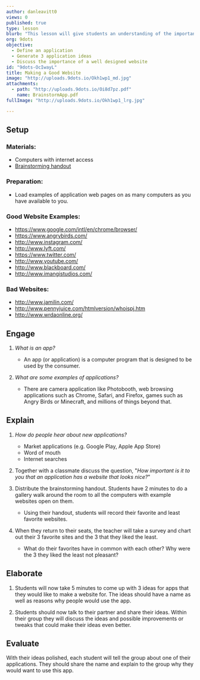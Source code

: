 ```yaml
---
author: danleavitt0
views: 0
published: true
type: lesson
blurb: "This lesson will give students an understanding of the importance of a well designed #website to attract an audience."
org: 9dots
objective: 
  - Define an application
  - Generate 3 application ideas
  - Discuss the importance of a well designed website
id: "9dots-OcIwayL"
title: Making a Good Website
image: "http://uploads.9dots.io/Okh1wp1_md.jpg"
attachments: 
  - path: "http://uploads.9dots.io/Oi8d7pz.pdf"
    name: BrainstormApp.pdf
fullImage: "http://uploads.9dots.io/Okh1wp1_lrg.jpg"

---
```


## Setup

### Materials:
- Computers with internet access
- [Brainstorming handout](http://uploads.9dots.io/Oi8d7pz.pdf)

### Preparation:
- Load examples of application web pages on as many computers as you have available to you.

### Good Website Examples:
- https://www.google.com/intl/en/chrome/browser/
- https://www.angrybirds.com/
- http://www.instagram.com/
- http://www.lyft.com/
- https://www.twitter.com/
- http://www.youtube.com/
- http://www.blackboard.com/
- http://www.imangistudios.com/

### Bad Websites:
- http://www.jamilin.com/
- http://www.pennyjuice.com/htmlversion/whoispj.htm
- http://www.wrdaonline.org/

## Engage

1. _What is an app?_
	- An app (or application) is a computer program that is designed to be used by the consumer.

2. _What are some examples of applications?_
	- There are camera application like Photobooth, web browsing applications such as Chrome, Safari, and Firefox, games such as Angry Birds or Minecraft, and millions of things beyond that.

## Explain

1. _How do people hear about new applications?_
	- Market applications (e.g. Google Play, Apple App Store)
    - Word of mouth
    - Internet searches

2. Together with a classmate discuss the question, "_How important is it to you that an application has a website that looks nice?_"

3. Distribute the brainstorming handout.  Students have 2 minutes to do a gallery walk around the room to all the computers with example websites open on them. 
	- Using their handout, students will record their favorite and least favorite websites.  

4. When they return to their seats, the teacher will take a survey and chart out their 3 favorite sites and the 3 that they liked the least.  
    - What do their favorites have in common with each other? Why were the 3 they liked the least not pleasant?

## Elaborate

1. Students will now take 5 minutes to come up with 3 ideas for apps that they would like to make a website for. The ideas should have a name as well as reasons why people would use the app.

2. Students should now talk to their partner and share their ideas.  Within their group they will discuss the ideas and possible improvements or tweaks that could make their ideas even better.

## Evaluate
With their ideas polished, each student will tell the group about one of their applications.  They should share the name and explain to the group why they would want to use this app.
